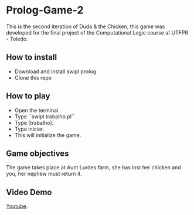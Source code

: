# Prolog-Game-2
This is the second iteration of Duda &amp; the Chicken, this game was developed for the final project of the Computational Logic course at UTFPR - Toledo.
## How to install
- Download and install swipl prolog
- Clone this repo
## How to play
- Open the terminal
- Type ´´swipl trabalho.pl´´
- Type [trabalho].
- Type iniciar.
- This will initialize the game.
## Game objectives
The game takes place at Aunt Lurdes farm, she has lost her chicken and you, her nephew must return it.
## Video Demo
[Youtube](https://www.youtube.com/watch?v=B1NL3LixxSw).
